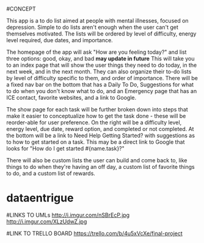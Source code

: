 #CONCEPT

This app is a to do list aimed at people with mental illnesses, focused on depression. Simple to do lists aren't enough when the user can't get themselves motivated. The lists will be ordered by level of difficulty, energy level required, due dates, and importance.

The homepage of the app will ask "How are you feeling today?" and list three options: good, okay, and bad **may update in future** This will take you to an index page that will show the user things they need to do today, in the next week, and in the next month. They can also organize their to-do lists by level of difficulty specific to them, and order of importance. There will be a fixed nav bar on the bottom that has a Daily To Do, Suggestions for what to do when you don't know what to do, and an Emergency page that has an ICE contact, favorite websites, and a link to Google.

The show page for each task will be further broken down into steps that make it easier to conceptualize how to get the task done - these will be reorder-able for user preference. On the right will be a difficulty level, energy level, due date, reward option, and completed or not completed. At the bottom will be a link to Need Help Getting Started? with suggestions as to how to get started on a task. This may be a direct link to Google that looks for "How do I get started #{name.task}?"

There will also be custom lists the user can build and come back to, like things to do when they're having an off day, a custom list of favorite things to do, and a custom list of rewards.
# dataentrigue

#LINKS TO UMLs
  http://i.imgur.com/nSBrEcP.jpg
  http://i.imgur.com/XLzUdwZ.jpg

#LINK TO TRELLO BOARD
https://trello.com/b/4u5xVcXe/final-project
